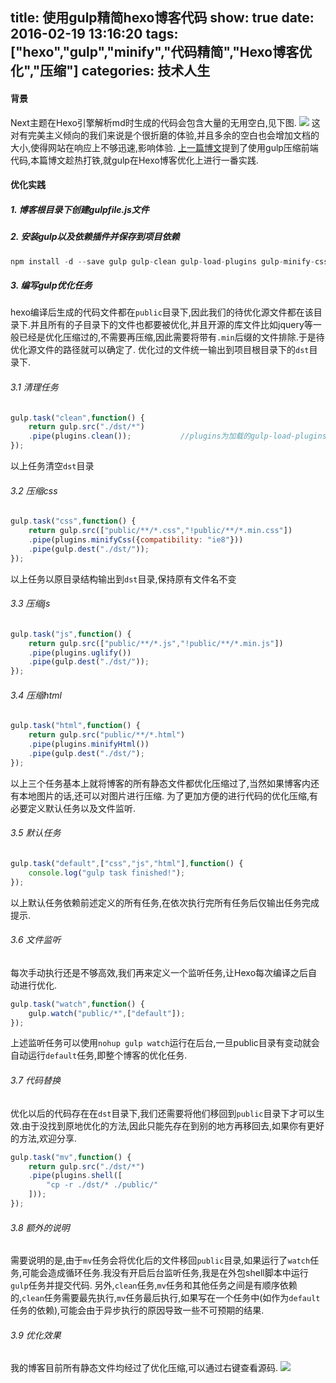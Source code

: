 title: 使用gulp精简hexo博客代码
show: true
date: 2016-02-19 13:16:20
tags: ["hexo","gulp","minify","代码精简","Hexo博客优化","压缩"]
categories: 技术人生
---
#### 背景
Next主题在Hexo引擎解析md时生成的代码会包含大量的无用空白,见下图.
![](http://ww3.sinaimg.cn/mw690/62d95157gw1f14j30rf5xj20z00kv76i.jpg)
这对有完美主义倾向的我们来说是个很折磨的体验,并且多余的空白也会增加文档的大小,使得网站在响应上不够迅速,影响体验.
[上一篇博文](http://www.5941740.cn/2016/02/19/gulp%E5%85%A5%E9%97%A8%E5%88%9D%E6%AD%A5-%E4%BD%BF%E7%94%A8gulp%E5%8E%8B%E7%BC%A9%E5%89%8D%E7%AB%AF%E4%BB%A3%E7%A0%81/)提到了使用gulp压缩前端代码,本篇博文趁热打铁,就gulp在Hexo博客优化上进行一番实践.

#### 优化实践
##### 1. 博客根目录下创建gulpfile.js文件
##### 2. 安装gulp以及依赖插件并保存到项目依赖
```js
npm install -d --save gulp gulp-clean gulp-load-plugins gulp-minify-css gulp-minify-html gulp-rename gulp-uglify gulp-shell
```
##### 3. 编写gulp优化任务

<!--more--> 

hexo编译后生成的代码文件都在`public`目录下,因此我们的待优化源文件都在该目录下.并且所有的子目录下的文件也都要被优化,并且开源的库文件比如jquery等一般已经是优化压缩过的,不需要再压缩,因此需要将带有`.min`后缀的文件排除.于是待优化源文件的路径就可以确定了.
优化过的文件统一输出到项目根目录下的`dst`目录下.
###### 3.1 清理任务
```js
gulp.task("clean",function() {
    return gulp.src("./dst/*")
    .pipe(plugins.clean());           //plugins为加载的gulp-load-plugins插件,它可以自动加载项目依赖(package.json定义)
});
```
以上任务清空`dst`目录

###### 3.2 压缩css
```js
gulp.task("css",function() {
    return gulp.src(["public/**/*.css","!public/**/*.min.css"])
    .pipe(plugins.minifyCss({compatibility: "ie8"}))
    .pipe(gulp.dest("./dst/"));      
});
```
以上任务以原目录结构输出到`dst`目录,保持原有文件名不变

###### 3.3 压缩js
```js
gulp.task("js",function() {
    return gulp.src(["public/**/*.js","!public/**/*.min.js"])
    .pipe(plugins.uglify())
    .pipe(gulp.dest("./dst/"));
});
```
###### 3.4 压缩html
```js
gulp.task("html",function() {
    return gulp.src("public/**/*.html")
    .pipe(plugins.minifyHtml())
    .pipe(gulp.dest("./dst/");
});
```
以上三个任务基本上就将博客的所有静态文件都优化压缩过了,当然如果博客内还有本地图片的话,还可以对图片进行压缩.
为了更加方便的进行代码的优化压缩,有必要定义默认任务以及文件监听.
###### 3.5 默认任务
```js
gulp.task("default",["css","js","html"],function() {
    console.log("gulp task finished!");
});
```
以上默认任务依赖前述定义的所有任务,在依次执行完所有任务后仅输出任务完成提示.
###### 3.6 文件监听
每次手动执行还是不够高效,我们再来定义一个监听任务,让Hexo每次编译之后自动进行优化.
```js
gulp.task("watch",function() {
    gulp.watch("public/*",["default"]);
});
```
上述监听任务可以使用`nohup gulp watch`运行在后台,一旦public目录有变动就会自动运行`default`任务,即整个博客的优化任务.
###### 3.7 代码替换
优化以后的代码存在在`dst`目录下,我们还需要将他们移回到`public`目录下才可以生效.由于没找到原地优化的方法,因此只能先存在到别的地方再移回去,如果你有更好的方法,欢迎分享.
```js
gulp.task("mv",function() {
    return gulp.src("./dst/*")
    .pipe(plugins.shell([
        "cp -r ./dst/* ./public/"
    ]));
});
```
###### 3.8 额外的说明
需要说明的是,由于`mv`任务会将优化后的文件移回`public`目录,如果运行了`watch`任务,可能会造成循环任务.我没有开启后台监听任务,我是在外包shell脚本中运行`gulp`任务并提交代码.
另外,`clean`任务,`mv`任务和其他任务之间是有顺序依赖的,`clean`任务需要最先执行,`mv`任务最后执行,如果写在一个任务中(如作为`default`任务的依赖),可能会由于异步执行的原因导致一些不可预期的结果.
###### 3.9 优化效果
我的博客目前所有静态文件均经过了优化压缩,可以通过右键查看源码.
![](http://ww4.sinaimg.cn/mw690/62d95157gw1f14m6xopnuj21gl0dsk1w.jpg)
